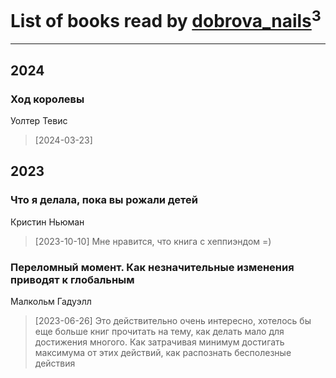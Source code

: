 # List of books read by [dobrova_nails](http://vk.com/id6069210)<sup>3</sup>
---

## 2024

### Ход королевы
Уолтер Тевис
> [2024-03-23] 



## 2023

### Что я делала, пока вы рожали детей
Кристин Ньюман
> [2023-10-10] Мне нравится, что книга с хеппиэндом =)


### Переломный момент. Как незначительные изменения приводят к глобальным
Малкольм Гадуэлл
> [2023-06-26] Это действительно очень интересно, хотелось бы еще больше книг прочитать на тему, как делать мало для достижения многого. Как затрачивая минимум достигать максимума от этих действий, как распознать бесполезные действия



